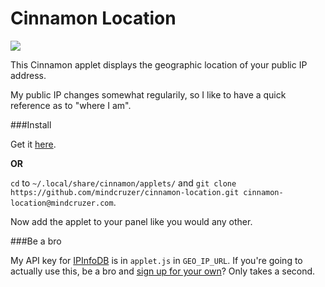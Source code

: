 Cinnamon Location
=================

![](http://cinnamon-spices.linuxmint.com/uploads/applets/6HB3-9QGE-T23U.png)

This Cinnamon applet displays the geographic location of your public IP address.

My public IP changes somewhat regularily, so I like to have a quick reference as to "where I am".

###Install

Get it [here](http://cinnamon-spices.linuxmint.com/applets/view/142).

**OR**

`cd` to `~/.local/share/cinnamon/applets/` and `git clone https://github.com/mindcruzer/cinnamon-location.git cinnamon-location@mindcruzer.com`.

Now add the applet to your panel like you would any other.

###Be a bro

My API key for [IPInfoDB](http://ipinfodb.com/) is in `applet.js` in `GEO_IP_URL`. If you're going to actually 
use this, be a bro and [sign up for your own](http://ipinfodb.com/register.php)? Only takes a second.
